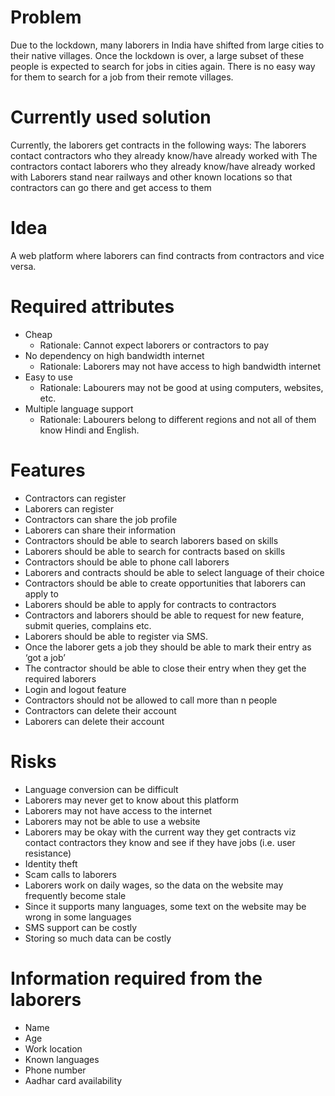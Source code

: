 # **Problem**
Due to the lockdown, many laborers in India have shifted from large cities to their native villages. Once the lockdown is over, a large subset of these people is expected to search for jobs in cities again. There is no easy way for them to search for a job from their remote villages.

# **Currently used solution**
Currently, the laborers get contracts in the following ways:
The laborers contact contractors who they already know/have already worked with
The contractors contact laborers who they already know/have already worked with
Laborers stand near railways and other known locations so that contractors can go there and get access to them

# **Idea**
A web platform where laborers can find contracts from contractors and vice versa.

# **Required attributes**
* Cheap
  * Rationale: Cannot expect laborers or contractors to pay
* No dependency on high bandwidth internet
  * Rationale: Laborers may not have access to high bandwidth internet
* Easy to use
  * Rationale: Labourers may not be good at using computers, websites, etc.
* Multiple language support
  * Rationale: Labourers belong to different regions and not all of them know Hindi and English.

# **Features**
* Contractors can register
* Laborers can register
* Contractors can share the job profile
* Laborers can share their information
* Contractors should be able to search laborers based on skills
* Laborers should be able to search for contracts based on skills 
* Contractors should be able to phone call laborers
* Laborers and contracts should be able to select language of their choice
* Contractors should be able to create opportunities that laborers can apply to
* Laborers should be able to apply for contracts to contractors
* Contractors and laborers should be able to request for new feature, submit queries, complains etc.
* Laborers should be able to register via SMS.
* Once the laborer gets a job they should be able to mark their entry as ‘got a job’
* The contractor should be able to close their entry when they get the required laborers
* Login and logout feature
* Contractors should not be allowed to call more than n people
* Contractors can delete their account
* Laborers can delete their account

# **Risks**
* Language conversion can be difficult 
* Laborers may never get to know about this platform
* Laborers may not have access to the internet
* Laborers may not be able to use a website
* Laborers may be okay with the current way they get contracts viz contact contractors they know and see if they have jobs (i.e. user resistance)
* Identity theft
* Scam calls to laborers
* Laborers work on daily wages, so the data on the website may frequently become stale
* Since it supports many languages, some text on the website may be wrong in some languages
* SMS support can be costly
* Storing so much data can be costly

# **Information required from the laborers**
* Name
* Age
* Work location
* Known languages 
* Phone number
* Aadhar card availability

